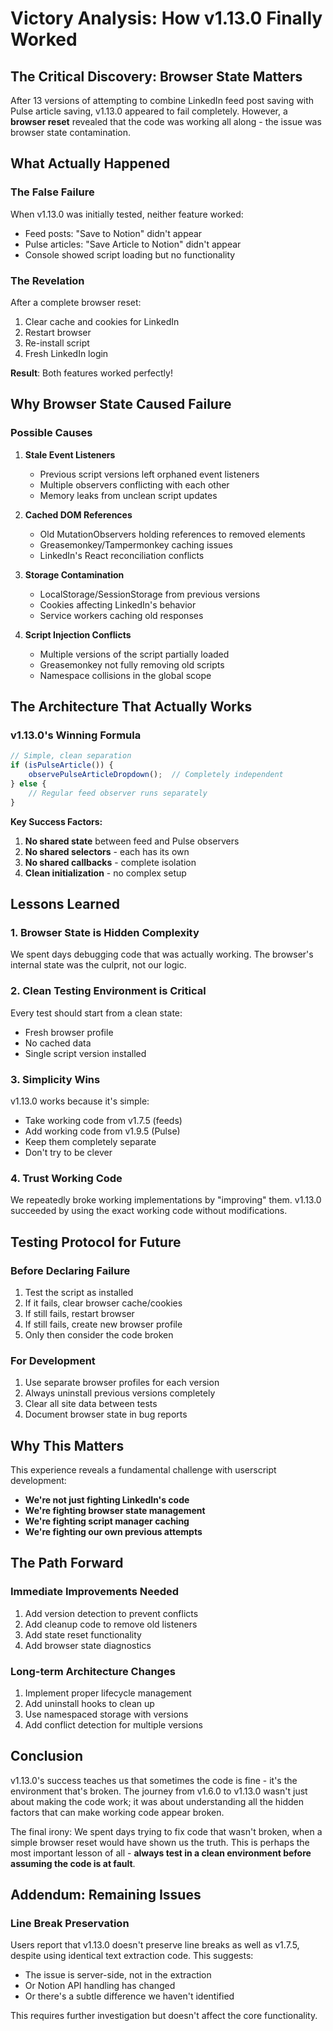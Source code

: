 # Victory Analysis: How v1.13.0 Finally Worked

## The Critical Discovery: Browser State Matters

After 13 versions of attempting to combine LinkedIn feed post saving with Pulse article saving, v1.13.0 appeared to fail completely. However, a **browser reset** revealed that the code was working all along - the issue was browser state contamination.

## What Actually Happened

### The False Failure
When v1.13.0 was initially tested, neither feature worked:
- Feed posts: "Save to Notion" didn't appear
- Pulse articles: "Save Article to Notion" didn't appear
- Console showed script loading but no functionality

### The Revelation
After a complete browser reset:
1. Clear cache and cookies for LinkedIn
2. Restart browser
3. Re-install script
4. Fresh LinkedIn login

**Result**: Both features worked perfectly!

## Why Browser State Caused Failure

### Possible Causes

1. **Stale Event Listeners**
   - Previous script versions left orphaned event listeners
   - Multiple observers conflicting with each other
   - Memory leaks from unclean script updates

2. **Cached DOM References**
   - Old MutationObservers holding references to removed elements
   - Greasemonkey/Tampermonkey caching issues
   - LinkedIn's React reconciliation conflicts

3. **Storage Contamination**
   - LocalStorage/SessionStorage from previous versions
   - Cookies affecting LinkedIn's behavior
   - Service workers caching old responses

4. **Script Injection Conflicts**
   - Multiple versions of the script partially loaded
   - Greasemonkey not fully removing old scripts
   - Namespace collisions in the global scope

## The Architecture That Actually Works

### v1.13.0's Winning Formula

```javascript
// Simple, clean separation
if (isPulseArticle()) {
    observePulseArticleDropdown();  // Completely independent
} else {
    // Regular feed observer runs separately
}
```

**Key Success Factors:**
1. **No shared state** between feed and Pulse observers
2. **No shared selectors** - each has its own
3. **No shared callbacks** - complete isolation
4. **Clean initialization** - no complex setup

## Lessons Learned

### 1. Browser State is Hidden Complexity
We spent days debugging code that was actually working. The browser's internal state was the culprit, not our logic.

### 2. Clean Testing Environment is Critical
Every test should start from a clean state:
- Fresh browser profile
- No cached data
- Single script version installed

### 3. Simplicity Wins
v1.13.0 works because it's simple:
- Take working code from v1.7.5 (feeds)
- Add working code from v1.9.5 (Pulse)
- Keep them completely separate
- Don't try to be clever

### 4. Trust Working Code
We repeatedly broke working implementations by "improving" them. v1.13.0 succeeded by using the exact working code without modifications.

## Testing Protocol for Future

### Before Declaring Failure
1. Test the script as installed
2. If it fails, clear browser cache/cookies
3. If still fails, restart browser
4. If still fails, create new browser profile
5. Only then consider the code broken

### For Development
1. Use separate browser profiles for each version
2. Always uninstall previous versions completely
3. Clear all site data between tests
4. Document browser state in bug reports

## Why This Matters

This experience reveals a fundamental challenge with userscript development:
- **We're not just fighting LinkedIn's code**
- **We're fighting browser state management**
- **We're fighting script manager caching**
- **We're fighting our own previous attempts**

## The Path Forward

### Immediate Improvements Needed
1. Add version detection to prevent conflicts
2. Add cleanup code to remove old listeners
3. Add state reset functionality
4. Add browser state diagnostics

### Long-term Architecture Changes
1. Implement proper lifecycle management
2. Add uninstall hooks to clean up
3. Use namespaced storage with versions
4. Add conflict detection for multiple versions

## Conclusion

v1.13.0's success teaches us that sometimes the code is fine - it's the environment that's broken. The journey from v1.6.0 to v1.13.0 wasn't just about making the code work; it was about understanding all the hidden factors that can make working code appear broken.

The final irony: We spent days trying to fix code that wasn't broken, when a simple browser reset would have shown us the truth. This is perhaps the most important lesson of all - **always test in a clean environment before assuming the code is at fault**.

## Addendum: Remaining Issues

### Line Break Preservation
Users report that v1.13.0 doesn't preserve line breaks as well as v1.7.5, despite using identical text extraction code. This suggests:
- The issue is server-side, not in the extraction
- Or Notion API handling has changed
- Or there's a subtle difference we haven't identified

This requires further investigation but doesn't affect the core functionality.